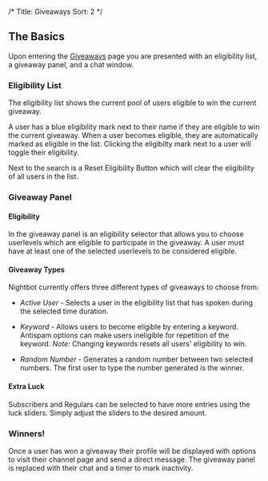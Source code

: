 /*
Title: Giveaways
Sort: 2
*/

## The Basics

Upon entering the [Giveaways](https://beta.nightbot.tv/giveaways) page you are presented with an eligibility list, a giveaway panel, and a chat window.

### Eligibility List

The eligibility list shows the current pool of users eligible to win the current giveaway. 

A user has a blue eligibility mark next to their name if they are eligible to win the current giveaway. When a user becomes eligible, they are automatically marked as eligible in the list. Clicking the eligibilty mark next to a user will toggle their eligibility.

Next to the search is a Reset Eligibility Button which will clear the eligibility of all users in the list. 

### Giveaway Panel

#### Eligibility

In the giveaway panel is an eligibility selector that allows you to choose userlevels which are eligible to participate in the giveaway. A user must have at least one of the selected userlevels to be considered eligible.

#### Giveaway Types

Nightbot currently offers three different types of giveaways to choose from:

- *Active User* - Selects a user in the eligibility list that has spoken during the selected time duration.

- *Keyword* - Allows users to become eligible by entering a keyword. Antispam options can make users ineligible for repetition of the keyword. *Note:* Changing keywords resets all users' eligibility to win.

- *Random Number* - Generates a random number between two selected numbers. The first user to type the number generated is the winner.

#### Extra Luck

Subscribers and Regulars can be selected to have more entries using the luck sliders. Simply adjust the sliders to the desired amount.

### Winners!

Once a user has won a giveaway their profile will be displayed with options to visit their channel page and send a direct message. The giveaway panel is replaced with their chat and a timer to mark inactivity. 
